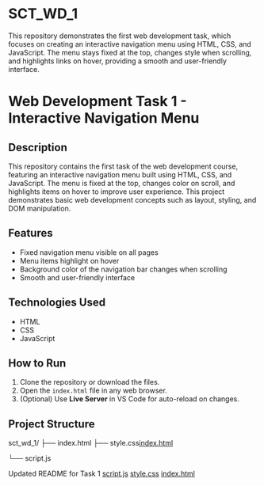 # SCT_WD_1
This repository demonstrates the first web development task, which focuses on creating an interactive navigation menu using HTML, CSS, and JavaScript. The menu stays fixed at the top, changes style when scrolling, and highlights links on hover, providing a smooth and user-friendly interface.
# Web Development Task 1 - Interactive Navigation Menu

## Description
This repository contains the first task of the web development course, featuring an interactive navigation menu built using HTML, CSS, and JavaScript. The menu is fixed at the top, changes color on scroll, and highlights items on hover to improve user experience. This project demonstrates basic web development concepts such as layout, styling, and DOM manipulation.

## Features
- Fixed navigation menu visible on all pages
- Menu items highlight on hover
- Background color of the navigation bar changes when scrolling
- Smooth and user-friendly interface

## Technologies Used
- HTML
- CSS
- JavaScript

## How to Run
1. Clone the repository or download the files.  
2. Open the `index.html` file in any web browser.  
3. (Optional) Use **Live Server** in VS Code for auto-reload on changes.  

## Project Structure
sct_wd_1/
├── index.html
├── style.css[index.html](https://github.com/user-attachments/files/22471581/index.html)

└── script.js

Updated README for Task 1
[script.js](https://github.com/user-attachments/files/22471592/script.js)
[style.css](https://github.com/user-attachments/files/22471599/style.css)
[index.html](https://github.com/user-attachments/files/22471611/index.html)

